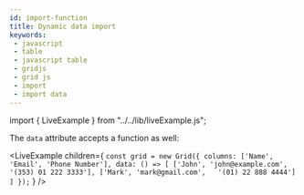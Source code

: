 ```yaml
---
id: import-function
title: Dynamic data import 
keywords:
 - javascript
 - table
 - javascript table
 - gridjs
 - grid js
 - import
 - import data
---
```


import { LiveExample } from "../../lib/liveExample.js";

The `data` attribute accepts a function as well:

<LiveExample children={
`
const grid = new Grid({
  columns: ['Name', 'Email', 'Phone Number'],
  data: () => [
    ['John', 'john@example.com', '(353) 01 222 3333'],
    ['Mark', 'mark@gmail.com',   '(01) 22 888 4444']
  ]
});
`
} />
